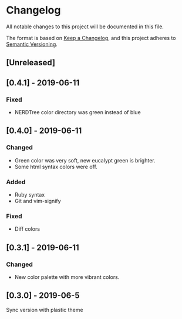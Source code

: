 # Changelog
All notable changes to this project will be documented in this file.

The format is based on [Keep a Changelog](https://keepachangelog.com/en/1.0.0/),
and this project adheres to [Semantic Versioning](https://semver.org/spec/v2.0.0.html).

## [Unreleased]

## [0.4.1] - 2019-06-11
### Fixed
- NERDTree color directory was green instead of blue

## [0.4.0] - 2019-06-11
### Changed
- Green color was very soft, new eucalypt green is brighter.
- Some html syntax colors were off.
### Added
- Ruby syntax
- Git and vim-signify
### Fixed
- Diff colors

## [0.3.1] - 2019-06-11
### Changed
- New color palette with more vibrant colors.

## [0.3.0] - 2019-06-5
Sync version with plastic theme

